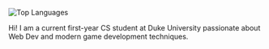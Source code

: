   ![Top Languages](https://github-readme-stats.vercel.app/api/top-langs/?username=hujohn1&hide_progress=true)

Hi! I am a current first-year CS student at Duke University passionate about Web Dev and modern game development techniques. 
